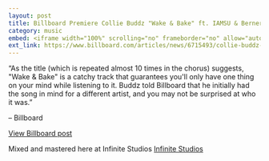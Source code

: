 ```yaml
---
layout: post
title: Billboard Premiere Collie Buddz "Wake & Bake" ft. IAMSU & Berner
category: music
embed: <iframe width="100%" scrolling="no" frameborder="no" allow="autoplay" src="https://w.soundcloud.com/player/?url=https%3A//api.soundcloud.com/tracks/225286672&color=%23ff5500&auto_play=false&hide_related=false&show_comments=true&show_user=true&show_reposts=false&show_teaser=true&visual=true"></iframe>
ext_link: https://www.billboard.com/articles/news/6715493/collie-buddz-premiere-wake-bake
---
```


“As the title (which is repeated almost 10 times in the chorus) suggests, "Wake & Bake" is a catchy track that guarantees you'll only have one thing on your mind while listening to it. Buddz told Billboard that he initially had the song in mind for a different artist, and you may not be surprised at who it was.”

– Billboard

[View Billboard post](https://www.billboard.com/articles/news/6715493/collie-buddz-premiere-wake-bake)

Mixed and mastered here at Infinite Studios [Infinite Studios](http://localhost:4000.html)


<!-- categories: [ music, Mixng, Mastering ] -->
